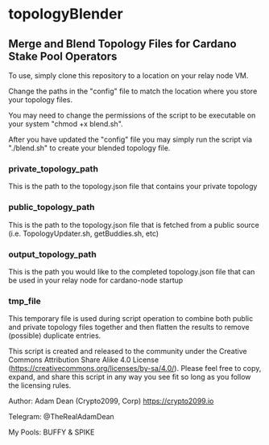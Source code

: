 # topologyBlender

## Merge and Blend Topology Files for Cardano Stake Pool Operators

To use, simply clone this repository to a location on your relay node VM.

Change the paths in the "config" file to match the location where you store your topology files.

You may need to change the permissions of the script to be executable on your system "chmod +x blend.sh".

After you have updated the "config" file you may simply run the script via "./blend.sh" to create your blended topology file.

### private_topology_path

This is the path to the topology.json file that contains your private topology

### public_topology_path

This is the path to the topology.json file that is fetched from a public source (i.e. TopologyUpdater.sh, getBuddies.sh, etc)

### output_topology_path

This is the path you would like to the completed topology.json file that can be used in your relay node for cardano-node startup

### tmp_file

This temporary file is used during script operation to combine both public and private topology files together and then flatten the results to remove (possible) duplicate entries.

This script is created and released to the community under the Creative Commons Attribution Share Alike 4.0 License (https://creativecommons.org/licenses/by-sa/4.0/). Please feel free to copy, expand, and share this script in any way you see fit so long as you follow the licensing rules.

Author: Adam Dean (Crypto2099, Corp) https://crypto2099.io

Telegram: @TheRealAdamDean

My Pools: BUFFY & SPIKE
